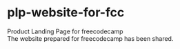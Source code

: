 # plp-website-for-fcc
Product Landing Page for freecodecamp<br>
The website prepared for freecodecamp has been shared.
